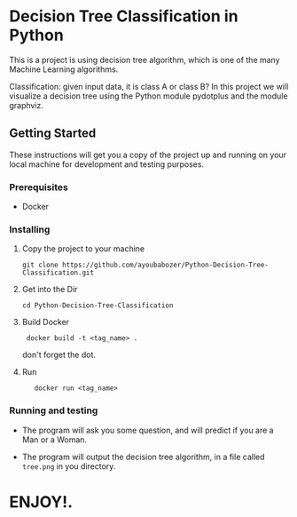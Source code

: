 
# Decision Tree Classification in Python
This is a project is using decision tree algorithm, which is one of the many Machine Learning algorithms.

Classification: given input data, it is class A or class B?
In this project we will visualize a decision tree using the Python module pydotplus and the module graphviz.

## Getting Started

These instructions will get you a copy of the project up and running on your local machine for development and testing purposes.

### Prerequisites
 - Docker
 
 ### Installing
 
 1. Copy the project to your machine
 
     ```
     git clone https://github.com/ayoubabozer/Python-Decision-Tree-Classification.git
     ```
 
 2. Get into the Dir 
     ```
     cd Python-Decision-Tree-Classification
     ```
 
 3. Build Docker
 
    ```
     docker build -t <tag_name> .
    ```
    
    don't forget the dot.
 
 4. Run
 
     ```
        docker run <tag_name>
     ```
    


### Running and testing
- The program will ask you some question, and will predict if you are a Man or a Woman.

- The program will output the decision tree algorithm, in a file called `tree.png` in you directory.

# ENJOY!.
